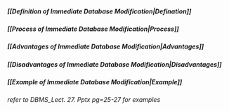 ##### [[Definition of Immediate Database Modification|Defination]]
##### [[Process of Immediate Database Modification|Process]]
##### [[Advantages of Immediate Database Modification|Advantages]]
##### [[Disadvantages of Immediate Database Modification|Disadvantages]]
##### [[Example of Immediate Database Modification|Example]]

*refer to DBMS_Lect. 27. Pptx pg=25-27 for examples*